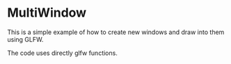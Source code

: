 MultiWindow
===========

This is a simple example of how to create new windows and draw into them using GLFW.

The code uses directly glfw functions.
